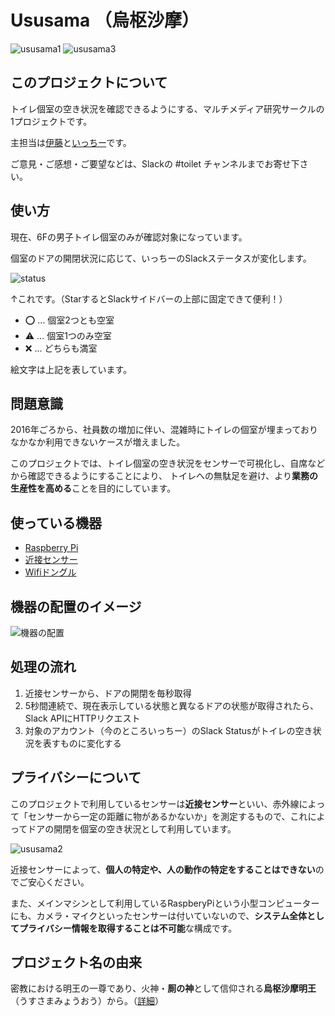 # Ususama （烏枢沙摩）

![ususama1](https://user-images.githubusercontent.com/4201520/27992828-da035b2e-64d7-11e7-9a34-98a981637fd6.jpg)
![ususama3](https://user-images.githubusercontent.com/4201520/27992829-da058160-64d7-11e7-88cb-fe3d57447d8f.jpg)

## このプロジェクトについて

トイレ個室の空き状況を確認できるようにする、マルチメディア研究サークルの1プロジェクトです。

主担当は[伊藤](https://github.com/jujunjun110)と[いっちー](https://github.com/icchii0618)です。

ご意見・ご感想・ご要望などは、Slackの #toilet チャンネルまでお寄せ下さい。

## 使い方
現在、6Fの男子トイレ個室のみが確認対象になっています。

個室のドアの開閉状況に応じて、いっちーのSlackステータスが変化します。

![status](https://user-images.githubusercontent.com/4201520/27992859-a64bce96-64d8-11e7-93ed-f2056b506a9c.png)

↑これです。（StarするとSlackサイドバーの上部に固定できて便利！）

- ⭕ ... 個室2つとも空室
- ⚠️ ... 個室1つのみ空室
- ❌ ... どちらも満室

絵文字は上記を表しています。


## 問題意識

2016年ごろから、社員数の増加に伴い、混雑時にトイレの個室が埋まっておりなかなか利用できないケースが増えました。

このプロジェクトでは、トイレ個室の空き状況をセンサーで可視化し、自席などから確認できるようにすることにより、
トイレへの無駄足を避け、より**業務の生産性を高める**ことを目的にしています。

## 使っている機器
- [Raspberry Pi](https://ja.wikipedia.org/wiki/Raspberry_Pi)
- [近接センサー](https://www.pololu.com/product/2579)
- [Wifiドングル](https://www.amazon.co.jp/dp/B004AP8QKM)

## 機器の配置のイメージ
![機器の配置](https://user-images.githubusercontent.com/4201520/27769599-2bf55c72-5f68-11e7-9ef1-6f3e16c9fe3b.png)

## 処理の流れ
1. 近接センサーから、ドアの開閉を毎秒取得
2. 5秒間連続で、現在表示している状態と異なるドアの状態が取得されたら、Slack APIにHTTPリクエスト
3. 対象のアカウント（今のところいっちー）のSlack Statusがトイレの空き状況を表すものに変化する

## プライバシーについて
このプロジェクトで利用しているセンサーは**近接センサー**といい、赤外線によって「センサーから一定の距離に物があるかないか」を測定するもので、これによってドアの開閉を個室の空き状況として利用しています。

![ususama2](https://user-images.githubusercontent.com/4201520/27992827-da032cee-64d7-11e7-86ed-d99956c4cbbd.jpg)

近接センサーによって、**個人の特定や、人の動作の特定をすることはできない**のでご安心ください。

また、メインマシンとして利用しているRaspberyPiという小型コンピューターにも、カメラ・マイクといったセンサーは付いていないので、**システム全体としてプライバシー情報を取得することは不可能**な構成です。


## プロジェクト名の由来

密教における明王の一尊であり、火神・**厠の神**として信仰される**烏枢沙摩明王**（うすさまみょうおう）から。（[詳細](https://ja.wikipedia.org/wiki/%E7%83%8F%E6%9E%A2%E6%B2%99%E6%91%A9%E6%98%8E%E7%8E%8B)）

